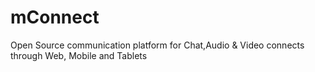 # mConnect
Open Source communication platform for Chat,Audio &amp; Video connects through Web, Mobile and Tablets
